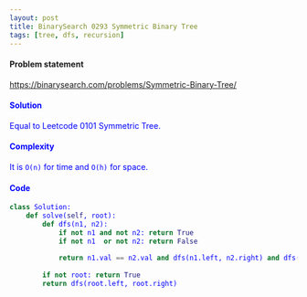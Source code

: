 ```yaml
---
layout: post
title: BinarySearch 0293 Symmetric Binary Tree
tags: [tree, dfs, recursion]
---
```


#### Problem statement

<a href="https://binarysearch.com/problems/Symmetric-Binary-Tree/"> <font color = blue>https://binarysearch.com/problems/Symmetric-Binary-Tree/

#### Solution
Equal to Leetcode 0101 Symmetric Tree.

#### Complexity
It is `O(n)` for time and `O(h)` for space.

#### Code
```python
class Solution:
    def solve(self, root):
        def dfs(n1, n2):
            if not n1 and not n2: return True
            if not n1  or not n2: return False
            
            return n1.val == n2.val and dfs(n1.left, n2.right) and dfs(n1.right, n2.left)
        
        if not root: return True
        return dfs(root.left, root.right)
```
